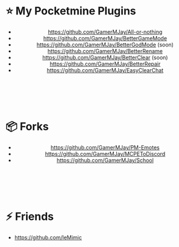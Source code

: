 # :star: My Pocketmine Plugins
<div align="center">
  
- https://github.com/GamerMJay/All-or-nothing
- https://github.com/GamerMJay/BetterGameMode
- https://github.com/GamerMJay/BetterGodMode (soon)
- https://github.com/GamerMJay/BetterRename
- https://github.com/GamerMJay/BetterClear (soon)
- https://github.com/GamerMJay/BetterRepair
- https://github.com/GamerMJay/EasyClearChat

  
</div>
  
<br><br><br><br>
  
# :package: Forks
<div align="center">
  
 - https://github.com/GamerMJay/PM-Emotes
 - https://github.com/GamerMJay/MCPEToDiscord
 - https://github.com/GamerMJay/School
 
</div>
  
<br><br><br><br>
  
# :zap: Friends
<!--START_SECTION:activity-->
- https://github.com/leMimic
<!--END_SECTION:activity-->
